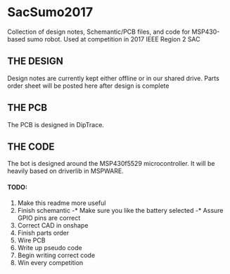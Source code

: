 # SacSumo2017
Collection of design notes, Schemantic/PCB files, and code for MSP430-based sumo robot. Used at competition in 2017 IEEE Region 2 SAC


## THE DESIGN

Design notes are currently kept either offline or in our shared drive. Parts order sheet will be posted here after design is complete

## THE PCB

The PCB is designed in DipTrace.

## THE CODE

The bot is designed around the MSP430f5529 microcontroller. It will be heavily based on driverlib in MSPWARE.

#### TODO:
1. Make this readme more useful
2. Finish schemantic
-* Make sure you like the battery selected
-* Assure GPIO pins are correct
3. Correct CAD in onshape
4. Finish parts order
5. Wire PCB
6. Write up pseudo code
7. Begin writing correct code
8. Win every competition
